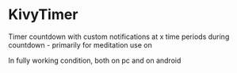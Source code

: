 # KivyTimer
Timer countdown with custom notifications at x time periods during countdown - primarily for meditation use on 

In fully working condition, both on pc and on android
